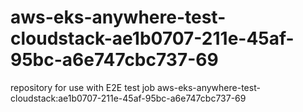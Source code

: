 # aws-eks-anywhere-test-cloudstack-ae1b0707-211e-45af-95bc-a6e747cbc737-69
repository for use with E2E test job aws-eks-anywhere-test-cloudstack:ae1b0707-211e-45af-95bc-a6e747cbc737-69
